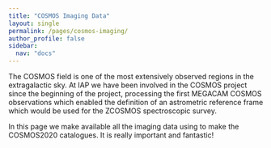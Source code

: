 ```yaml
---
title: "COSMOS Imaging Data"
layout: single
permalink: /pages/cosmos-imaging/
author_profile: false
sidebar:
  nav: "docs"
---
```


The COSMOS field is one of the most extensively observed regions in the extragalactic sky. At IAP we have been involved in the COSMOS project since the beginning  of the project, processing the first MEGACAM COSMOS observations which enabled the definition of an astrometric reference frame which would be used for the ZCOSMOS spectroscopic survey.

 In this page we make available all the imaging data using to make the COSMOS2020 catalogues. It is really important and fantastic! 